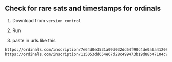 <!-- GETTING STARTED -->
## Check for rare sats and timestamps for ordinals




1. Download from ``version control``


2. Run 



3. paste in urls like this
```sh
https://ordinals.com/inscription/7e64d0e3531a09d032dd54f90c4de0a6a41208e15c39e8b53e892499a258ad7di0
https://ordinals.com/inscription/115053dd654e67d28c499473b19d88b47104c9e3a0b827610d5c97748530a7b0i0
```

